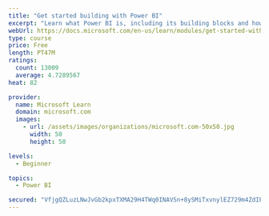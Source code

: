 ```yaml
---
title: "Get started building with Power BI"
excerpt: "Learn what Power BI is, including its building blocks and how they work together."
webUrl: https://docs.microsoft.com/en-us/learn/modules/get-started-with-power-bi/
type: course
price: Free
length: PT47M
ratings:
  count: 13009
  average: 4.7289567
heat: 82

provider:
  name: Microsoft Learn
  domain: microsoft.com
  images:
    - url: /assets/images/organizations/microsoft.com-50x50.jpg
      width: 50
      height: 50

levels:
  - Beginner

topics:
  - Power BI

secured: "VfjgQZLuzLNwJvGb2kpxTXMA29H4TWq0INAVSn+8ySMiTxvnylEZ729m4ZdIE/+RYAq8fm7PtK5R5b+GvtueAGFKYwKky5TAAbjVqyclamDh0y4DehxaI3S+tT3VdJ8gfu8Sx/ky3UjvwCr+s28nPJ9iagWg3bYblVFDCkaK5qPCBcwZjPn4cPm/qHgClrLxHbP0BTDQvvZDfEnQwfHG9zmsbexsJWI+x0gBiP3FKTFU0luBjFLFWL9HiS3utFW5aV2fuBu+6mx/Tjt4WKVEjez+ikR9lI2u5H6n8aTjkZkYYldgYqDD2FLxSYbbCfRXswPzQsR9l/nVwNBArHQ/bxeSfJ5TuP1qqLNY4ZP8Pi5UaiUJ8VVBHDq0iqE2SG+LQKeuYT8ly0ezUmWp/xWuGg==;8h7vSCCXa6k8Hj8AwHX/IQ=="
---
```


